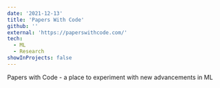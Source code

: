 ```yaml
---
date: '2021-12-13'
title: 'Papers With Code'
github: ''
external: 'https://paperswithcode.com/'
tech:
  - ML
  - Research
showInProjects: false
---
```


Papers with Code - a place to experiment with new advancements in ML
